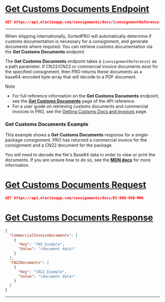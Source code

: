 # [Get Customs Documents Endpoint](#tab/get-customs-documents-endpoint)

```json
GET https://api.electioapp.com/consignments/docs/{consignmentReference}
```

---

When shipping internationally, SortedPRO will automatically determine if customs documentation is necessary for a consignment, and generate documents where required. You can retrieve customs documentation via the **Get Customs Documents** endpoint.

The **Get Customs Documents** endpoint takes a `{consignmentReference}` as a path parameter. If CN22/CN23 or commercial invoice documents exist for the specified consignment, then PRO returns these documents as a base64-encoded byte array that will decode to a PDF document.

> [!NOTE]
>
> * For full reference information on the **Get Customs Documents** endpoint, see the **[Get Customs Documents](https://docs.electioapp.com/#/api/GetCustomsDocuments)** page of the API reference.
> * For a user guide on retrieving customs documents and commercial invoices in PRO, see the [Getting Customs Docs and Invoices](/pro/api/help/getting_customs_docs_and_invoices.html) page.  
  
### Get Customs Documents Example

This example shows a **Get Customs Documents** response for a single-package consignment. PRO has returned a commercial invoice for the consignment and a CN22 document for the package.

You will need to decode the file's Base64 data in order to view or print the documents. If you are unsure how to do so, see the **[MDN docs](https://developer.mozilla.org/en-US/docs/Web/API/WindowBase64/Base64_encoding_and_decoding)** for more information.

# [Get Customs Documents Request](#tab/get-customs-documents-request)

```json
GET https://api.electioapp.com/consignments/docs/EC-000-05B-MMA
```

# [Get Customs Documents Response](#tab/get-customs-documents-response)

```json
{
  "CommercialInvoiceDocuments": [
    {
      "Key": "INV_Example",
      "Value": "(document data)"
    }
  ],
  "CN22Documents": [
    {
      "Key": "CN22_Example",
      "Value": "(document data)"
    }
  ]
}
```

---
